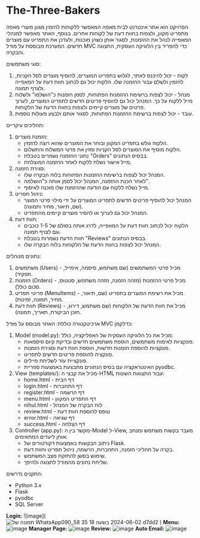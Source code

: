 # The-Three-Bakers
הפרויקט הוא אתר אינטרנט לבית מאפה המאפשר ללקוחות להזמין מגוון מוצרי מאפה מתפריט מקוון, ולצפות בחוות דעת של לקוחות אחרים. בנוסף, האתר מאפשר למנהלי המאפייה לנהל את ההזמנות, לסגור אותן כשהן מוכנות, ולעדכן את התפריט עם מוצרים חדשים. המערכת מבוססת על מודל MVC כדי להפריד בין הלוגיקה העסקית, התצוגה והבקרה.

סוגי משתמשים:
1. לקוח - יכול להיכנס לאתר, לגלוש בתפריט המוצרים, להוסיף מוצרים לסל הקניות, להזמין ולשלם עבור ההזמנה שלו. הלקוח יכול גם לכתוב חוות דעת על המאפייה ולצרף תמונה.
2. מנהל - יכול לצפות ברשימת ההזמנות הפתוחות, לסמן הזמנות כ"הושלמו" ולשלוח מייל ללקוח על כך. המנהל יכול גם להוסיף פריטים חדשים לתפריט המוצרים, לערוך פרטים של מוצרים קיימים ולצפות בחוות הדעת של הלקוחות.
3. עובד - יכול לצפות ברשימת ההזמנות הפתוחות, לסגור אותם ולבצע פעולות נוספות.

תהליכים עיקריים:
1. הזמנת מוצרים:
   - הלקוח גולש בתפריט המקוון ובוחר את המוצרים שהוא רוצה להזמין.
   - הלקוח מוסיף את המוצרים לסל הקניות ומזין את פרטי המשלוח והתשלום.
   - נתוני ההזמנה נשמרים בטבלת "Orders" בבסיס הנתונים.
   - מייל אישור נשלח ללקוח לאחר ההזמנה המוצלחת.
2. סגירת הזמנה:
   - המנהל יכול לצפות ברשימת ההזמנות הפתוחות בלוח הבקרה שלו.
   - לאחר הכנת ההזמנה, המנהל יכול לסמן אותה כ"הושלמה".
   - מייל נשלח ללקוח עם הודעה שההזמנה שלו מוכנה לאיסוף.
3. ניהול תפריט:
   - המנהל יכול להוסיף פריטים חדשים לתפריט המוצרים על ידי מילוי פרטי המוצר (שם, תיאור, מחיר ותמונה).
   - המנהל יכול גם לערוך או להסיר מוצרים קיימים מהתפריט.
4. חוות דעת:
   - הלקוח יכול לכתוב חוות דעת על המאפייה, לדרג אותה בסולם של 1-5 כוכבים וגם לצרף תמונה.
   - חוות הדעת נשמרות בטבלת "Reviews" בבסיס הנתונים.
   - המנהל יכול לצפות בחוות הדעת של הלקוחות בלוח הבקרה שלו.

נתונים מנוהלים:
1. משתמשים (Users) - מכיל פרטי המשתמשים (שם משתמש, סיסמה, אימייל, תפקיד).
2. הזמנות (Orders) - מכיל פרטי ההזמנות (מזהה הזמנה, מזהה משתמש, סטטוס, סכום כולל).
3. פריטי תפריט (MenuItems) - מכיל את רשימת המוצרים בתפריט (שם, תיאור, מחיר, תמונה, זמינות).
4. חוות דעת (Reviews) - מכיל את חוות הדעת של הלקוחות (שם משתמש, דירוג, תוכן הביקורת, תאריך, תמונה).

ארכיטקטורה כוללת:
האתר מבוסס על מודל MVC כדלקמן:

1. Model (model.py): מכיל את כל הלוגיקה העסקית של האפליקציה, כולל:
   - פונקציות לאימות משתמשים, הוספת משתמשים חדשים ובדיקת קיום סיסמאות.
   - פונקציות להוספת הזמנות חדשות, הוספת חוות דעת וסגירת הזמנות.
   - פונקציה להוספת פריטים חדשים לתפריט.
   - פונקציית עזר לשליחת מיילים.
   - האינטראקציה עם בסיס הנתונים מתבצעת באמצעות ספריית pyodbc.
2. View (templates/): מכיל את קבצי ה-HTML עבור התצוגות השונות:
   - home.html - דף הבית
   - login.html - דף התחברות
   - register.html - דף הרשמה
   - menu.html - דף התפריט המקוון
   - nihul.html - לוח הבקרה של המנהל
   - review.html - טופס להוספת חוות דעת
   - error.html - דף שגיאה
   - success.html - דף הצלחה
3. Controller (app.py): מקשר בין ה-Model ל-View, מעבד בקשות משתמש ומנתב אותן ליעדים המתאימים:
   - ניתוב הבקשות באמצעות דקורטורים של Flask.
   - בקרה על תהליכי הזמנה, התחברות, הרשמה, ניהול תפריט וחוות דעת.
   - שימוש בסשן להחזקת מצב המשתמש.
   - שליחת נתונים מהמודל לתצוגה ולהיפך.

התקנים נדרשים:
- Python 3.x
- Flask
- pyodbc
- SQL Server

**Login:**
![image](![תמונה של WhatsApp‏ 2024-06-02 בשעה 18 35 58_090d7dd2](https://github.com/kobisenado2000/The-Three-Bakers/assets/169029225/213d2955-3491-4b15-a41f-55b2cea0e82c)
)
**Menu:**
![image](https://github.com/kobisenado2000/The-Three-Bakers/assets/170872792/ec721b7b-1af7-4be3-bca9-285220803efc)
**Manager Page:**
![image](https://github.com/kobisenado2000/The-Three-Bakers/assets/170872792/d572ee25-b32d-4f3d-8766-635faf8ac562)
**Review:**
![image](https://github.com/kobisenado2000/The-Three-Bakers/assets/170872792/3f17ae7f-8505-45e4-929f-867ceb21440c)
**Auto Email:**
![image](https://github.com/kobisenado2000/The-Three-Bakers/assets/170872792/ae488afe-4021-4b00-9150-ba1c5392fe51)



